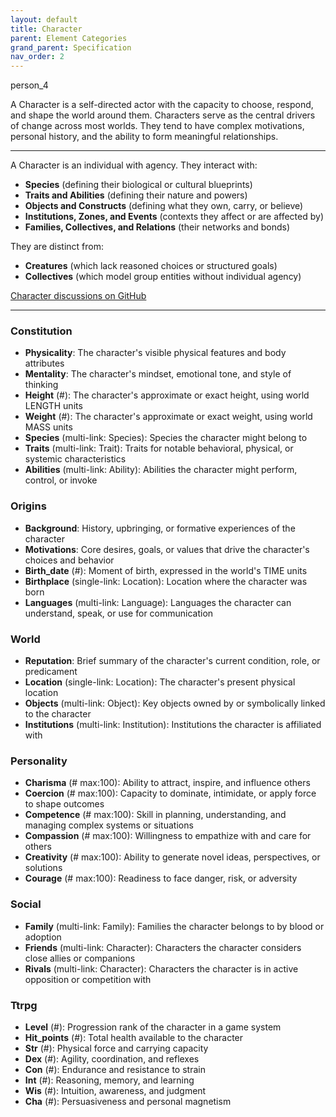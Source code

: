 ```yaml
---
layout: default
title: Character
parent: Element Categories
grand_parent: Specification
nav_order: 2
---
```


<span class="material-symbols-outlined">person_4</span>

A Character is a self-directed actor with the capacity to choose, respond, and shape the world around them. Characters serve as the central drivers of change across most worlds. They tend to have complex motivations, personal history, and the ability to form meaningful relationships.

---

A Character is an individual with agency. They interact with:

- **Species** (defining their biological or cultural blueprints)  
- **Traits and Abilities** (defining their nature and powers)  
- **Objects and Constructs** (defining what they own, carry, or believe)  
- **Institutions, Zones, and Events** (contexts they affect or are affected by)  
- **Families, Collectives, and Relations** (their networks and bonds)

They are distinct from:

- **Creatures** (which lack reasoned choices or structured goals)  
- **Collectives** (which model group entities without individual agency)  
 
[Character discussions on GitHub](https://github.com/OnlyWorlds/OnlyWorlds/discussions/categories/Character)

---
### Constitution
- **Physicality**: The character's visible physical features and body attributes
- **Mentality**: The character's mindset, emotional tone, and style of thinking
- **Height** (#): The character's approximate or exact height, using world LENGTH units
- **Weight** (#): The character's approximate or exact weight, using world MASS units
- **Species** (multi-link: Species): Species the character might belong to
- **Traits** (multi-link: Trait): Traits for notable behavioral, physical, or systemic characteristics
- **Abilities** (multi-link: Ability): Abilities the character might perform, control, or invoke

### Origins
- **Background**: History, upbringing, or formative experiences of the character
- **Motivations**: Core desires, goals, or values that drive the character's choices and behavior
- **Birth_date** (#): Moment of birth, expressed in the world's TIME units
- **Birthplace** (single-link: Location): Location where the character was born
- **Languages** (multi-link: Language): Languages the character can understand, speak, or use for communication

### World
- **Reputation**: Brief summary of the character's current condition, role, or predicament
- **Location** (single-link: Location): The character's present physical location
- **Objects** (multi-link: Object): Key objects owned by or symbolically linked to the character
- **Institutions** (multi-link: Institution): Institutions the character is affiliated with

### Personality
- **Charisma** (# max:100): Ability to attract, inspire, and influence others
- **Coercion** (# max:100): Capacity to dominate, intimidate, or apply force to shape outcomes
- **Competence** (# max:100): Skill in planning, understanding, and managing complex systems or situations
- **Compassion** (# max:100): Willingness to empathize with and care for others
- **Creativity** (# max:100): Ability to generate novel ideas, perspectives, or solutions
- **Courage** (# max:100): Readiness to face danger, risk, or adversity

### Social
- **Family** (multi-link: Family): Families the character belongs to by blood or adoption
- **Friends** (multi-link: Character): Characters the character considers close allies or companions
- **Rivals** (multi-link: Character): Characters the character is in active opposition or competition with

### Ttrpg
- **Level** (#): Progression rank of the character in a game system
- **Hit_points** (#): Total health available to the character
- **Str** (#): Physical force and carrying capacity
- **Dex** (#): Agility, coordination, and reflexes
- **Con** (#): Endurance and resistance to strain
- **Int** (#): Reasoning, memory, and learning
- **Wis** (#): Intuition, awareness, and judgment
- **Cha** (#): Persuasiveness and personal magnetism


